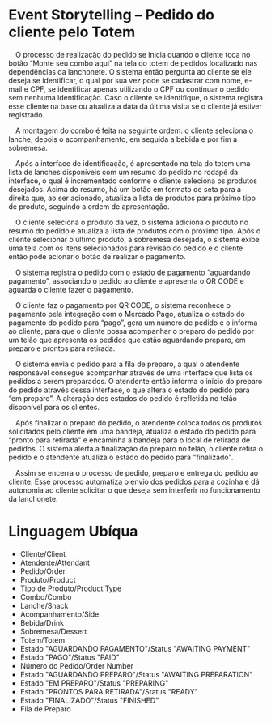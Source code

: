 # Event Storytelling – Pedido do cliente pelo Totem
&emsp;O processo de realização do pedido se inicia quando o cliente toca no botão “Monte seu combo aqui” na tela do totem de pedidos localizado nas dependências da lanchonete. O sistema então pergunta ao cliente se ele deseja se identificar, o qual por sua vez pode se cadastrar com nome, e-mail e CPF, se identificar apenas utilizando o CPF ou continuar o pedido sem nenhuma identificação. Caso o cliente se identifique, o sistema registra esse cliente na base ou atualiza a data da última visita se o cliente já estiver registrado. 

&emsp;A montagem do combo é feita na seguinte ordem: o cliente seleciona o lanche, depois o acompanhamento, em seguida a bebida e por fim a sobremesa.

&emsp;Após a interface de identificação, é apresentado na tela do totem uma lista de lanches disponíveis com um resumo do pedido no rodapé da interface, o qual é incrementado conforme o cliente seleciona os produtos desejados. Acima do resumo, há um botão em formato de seta para a direita que, ao ser acionado, atualiza a lista de produtos para próximo tipo de produto, seguindo a ordem de apresentação. 

&emsp;O cliente seleciona o produto da vez, o sistema adiciona o produto no resumo do pedido e atualiza a lista de produtos com o próximo tipo. Após o cliente selecionar o último produto, a sobremesa desejada, o sistema exibe uma tela com os itens selecionados para revisão do pedido e o cliente então pode acionar o botão de realizar o pagamento. 

&emsp;O sistema registra o pedido com o estado de pagamento “aguardando pagamento”, associando o pedido ao cliente e apresenta o QR CODE e aguarda o cliente fazer o pagamento.

&emsp;O cliente faz o pagamento por QR CODE, o sistema reconhece o pagamento pela integração com o Mercado Pago, atualiza o estado do pagamento do pedido para “pago”, gera um número de pedido e o informa ao cliente, para que o cliente possa acompanhar o preparo do pedido por um telão que apresenta os pedidos que estão aguardando preparo, em preparo e prontos para retirada. 

&emsp;O sistema envia o pedido para a fila de preparo, a qual o atendente responsável consegue acompanhar através de uma interface que lista os pedidos a serem preparados. O atendente então informa o início do preparo do pedido através dessa interface, o que altera o estado do pedido para “em preparo”. A alteração dos estados do pedido é refletida no telão disponível para os clientes.

&emsp;Após finalizar o preparo do pedido, o atendente coloca todos os produtos solicitados pelo cliente em uma bandeja, atualiza o estado do pedido para “pronto para retirada” e encaminha a bandeja para o local de retirada de pedidos. O sistema alerta a finalização do preparo no telão, o cliente retira o pedido e o atendente atualiza o estado do pedido para "finalizado".

&emsp;Assim se encerra o processo de pedido, preparo e entrega do pedido ao cliente. Esse processo automatiza o envio dos pedidos para a cozinha e dá autonomia ao cliente solicitar o que deseja sem interferir no funcionamento da lanchonete.

# Linguagem Ubíqua

- Cliente/Client
- Atendente/Attendant
- Pedido/Order
- Produto/Product
- Tipo de Produto/Product Type
- Combo/Combo
- Lanche/Snack
- Acompanhamento/Side
- Bebida/Drink
- Sobremesa/Dessert
- Totem/Totem
- Estado "AGUARDANDO PAGAMENTO"/Status "AWAITING PAYMENT"
- Estado "PAGO"/Status "PAID"
- Número do Pedido/Order Number
- Estado "AGUARDANDO PREPARO"/Status "AWAITING PREPARATION"
- Estado "EM PREPARO"/Status "PREPARING"
- Estado "PRONTOS PARA RETIRADA"/Status "READY"
- Estado "FINALIZADO"/Status "FINISHED"
- Fila de Preparo